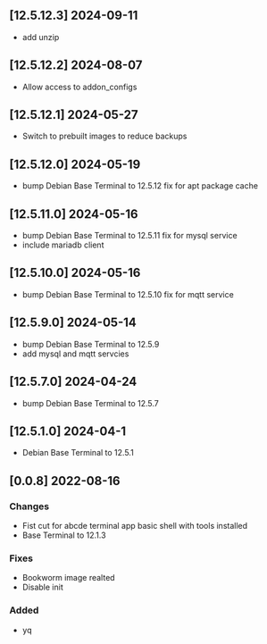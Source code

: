 ## [12.5.12.3] 2024-09-11
 - add unzip

## [12.5.12.2] 2024-08-07
 - Allow access to addon_configs

## [12.5.12.1] 2024-05-27
 - Switch to prebuilt images to reduce backups

## [12.5.12.0] 2024-05-19
 - bump Debian Base Terminal to 12.5.12 fix for apt package cache

## [12.5.11.0] 2024-05-16
 - bump Debian Base Terminal to 12.5.11 fix for mysql service
 - include mariadb client

## [12.5.10.0] 2024-05-16
 - bump Debian Base Terminal to 12.5.10 fix for mqtt service

## [12.5.9.0] 2024-05-14
 - bump Debian Base Terminal to 12.5.9
 - add mysql and mqtt servcies

## [12.5.7.0] 2024-04-24
 - bump Debian Base Terminal to 12.5.7

## [12.5.1.0] 2024-04-1
 - Debian Base Terminal to 12.5.1
## [0.0.8] 2022-08-16

### Changes
 - Fist cut for abcde terminal app basic shell with tools installed
 - Base Terminal to 12.1.3

### Fixes
 - Bookworm image realted
 - Disable init

### Added
 - yq


